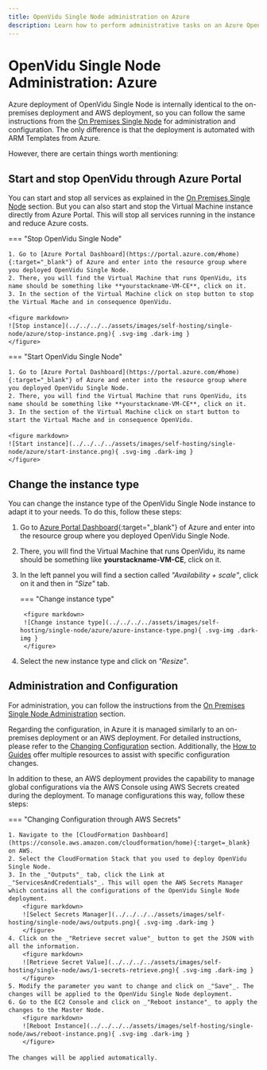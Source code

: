 ```yaml
---
title: OpenVidu Single Node administration on Azure
description: Learn how to perform administrative tasks on an Azure OpenVidu Single Node deployment
---
```


# OpenVidu Single Node Administration: Azure

Azure deployment of OpenVidu Single Node is internally identical to the on-premises deployment and AWS deployment, so you can follow the same instructions from the [On Premises Single Node](../on-premises/admin.md) for administration and configuration. The only difference is that the deployment is automated with ARM Templates from Azure.

However, there are certain things worth mentioning:

## Start and stop OpenVidu through Azure Portal

You can start and stop all services as explained in the [On Premises Single Node](../on-premises/admin.md#starting-stopping-and-restarting-openvidu) section. But you can also start and stop the Virtual Machine instance directly from Azure Portal. This will stop all services running in the instance and reduce Azure costs.

=== "Stop OpenVidu Single Node"

    1. Go to [Azure Portal Dashboard](https://portal.azure.com/#home){:target="_blank"} of Azure and enter into the resource group where you deployed OpenVidu Single Node.
    2. There, you will find the Virtual Machine that runs OpenVidu, its name should be something like **yourstackname-VM-CE**, click on it.
    3. In the section of the Virtual Machine click on stop button to stop the Virtual Mache and in consequence OpenVidu.

    <figure markdown>
    ![Stop instance](../../../../assets/images/self-hosting/single-node/azure/stop-instance.png){ .svg-img .dark-img }
    </figure>

=== "Start OpenVidu Single Node"

    1. Go to [Azure Portal Dashboard](https://portal.azure.com/#home){:target="_blank"} of Azure and enter into the resource group where you deployed OpenVidu Single Node.
    2. There, you will find the Virtual Machine that runs OpenVidu, its name should be something like **yourstackname-VM-CE**, click on it.
    3. In the section of the Virtual Machine click on start button to start the Virtual Mache and in consequence OpenVidu.

    <figure markdown>
    ![Start instance](../../../../assets/images/self-hosting/single-node/azure/start-instance.png){ .svg-img .dark-img }
    </figure>

## Change the instance type

You can change the instance type of the OpenVidu Single Node instance to adapt it to your needs. To do this, follow these steps:

1. Go to [Azure Portal Dashboard](https://portal.azure.com/#home){:target="_blank"} of Azure and enter into the resource group where you deployed OpenVidu Single Node.
2. There, you will find the Virtual Machine that runs OpenVidu, its name should be something like **yourstackname-VM-CE**, click on it.
3. In the left pannel you will find a section called _"Availability + scale"_, click on it and then in _"Size"_ tab.

    === "Change instance type"

        <figure markdown>
        ![Change instance type](../../../../assets/images/self-hosting/single-node/azure/azure-instance-type.png){ .svg-img .dark-img }
        </figure>

4. Select the new instance type and click on _"Resize"_.

## Administration and Configuration

For administration, you can follow the instructions from the [On Premises Single Node Administration](../on-premises/admin.md) section.

Regarding the configuration, in Azure it is managed similarly to an on-premises deployment or an AWS deployment. For detailed instructions, please refer to the [Changing Configuration](../../configuration/changing-config.md) section. Additionally, the [How to Guides](../../how-to-guides/index.md) offer multiple resources to assist with specific configuration changes.

In addition to these, an AWS deployment provides the capability to manage global configurations via the AWS Console using AWS Secrets created during the deployment. To manage configurations this way, follow these steps:

=== "Changing Configuration through AWS Secrets"

    1. Navigate to the [CloudFormation Dashboard](https://console.aws.amazon.com/cloudformation/home){:target=_blank} on AWS.
    2. Select the CloudFormation Stack that you used to deploy OpenVidu Single Node.
    3. In the _"Outputs"_ tab, click the Link at _"ServicesAndCredentials"_. This will open the AWS Secrets Manager which contains all the configurations of the OpenVidu Single Node deployment.
        <figure markdown>
        ![Select Secrets Manager](../../../../assets/images/self-hosting/single-node/aws/outputs.png){ .svg-img .dark-img }
        </figure>
    4. Click on the _"Retrieve secret value"_ button to get the JSON with all the information.
        <figure markdown>
        ![Retrieve Secret Value](../../../../assets/images/self-hosting/single-node/aws/1-secrets-retrieve.png){ .svg-img .dark-img }
        </figure>
    5. Modify the parameter you want to change and click on _"Save"_. The changes will be applied to the OpenVidu Single Node deployment.
    6. Go to the EC2 Console and click on _"Reboot instance"_ to apply the changes to the Master Node.
        <figure markdown>
        ![Reboot Instance](../../../../assets/images/self-hosting/single-node/aws/reboot-instance.png){ .svg-img .dark-img }
        </figure>

    The changes will be applied automatically.
